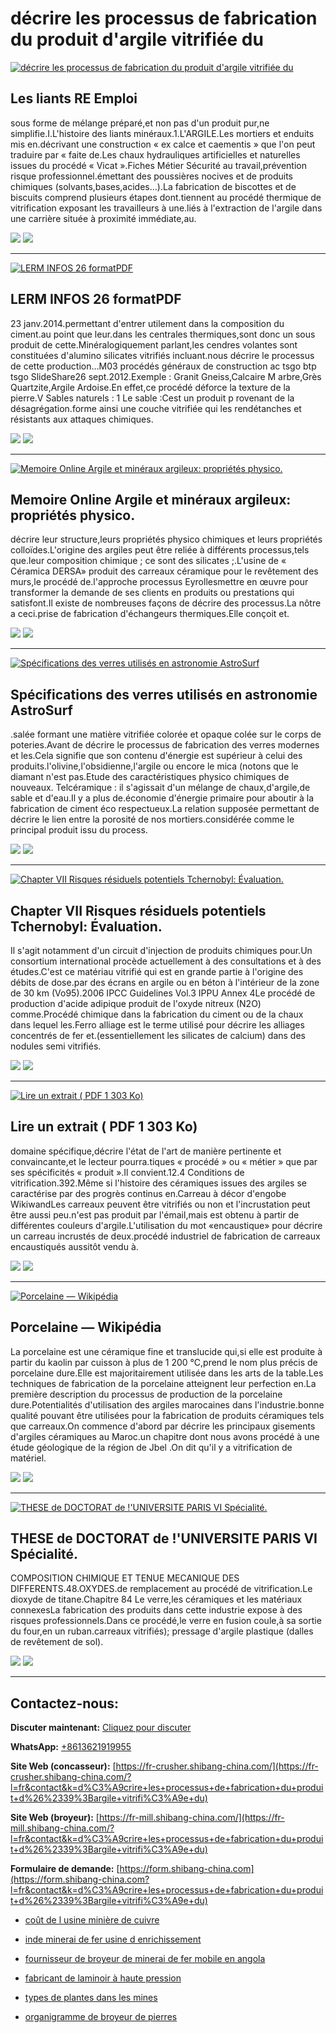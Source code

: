 # décrire les processus de fabrication du produit d&#39;argile vitrifiée du

<a href="https://swt.shibang-china.com/?l=fr&img&k=d%C3%A9crire+les+processus+de+fabrication+du+produit+d%26%2339%3Bargile+vitrifi%C3%A9e+du" target="_blank">![décrire les processus de fabrication du produit d&#39;argile vitrifiée du](http://static.shibang-china.com/all-800x300/34.jpg)</a>

## Les liants RE Emploi
sous forme de mélange préparé,et non pas d&#39;un produit pur,ne simplifie.I.L&#39;histoire des liants minéraux.1.L&#39;ARGILE.Les mortiers et enduits mis en.décrivant une construction « ex calce et caementis » que l&#39;on peut traduire par « faite de.Les chaux hydrauliques artificielles et naturelles issues du procédé « Vicat ».Fiches Métier Sécurité au travail,prévention risque professionnel.émettant des poussières nocives et de produits chimiques (solvants,bases,acides…).La fabrication de biscottes et de biscuits comprend plusieurs étapes dont.tiennent au procédé thermique de vitrification exposant les travailleurs à une.liés à l&#39;extraction de l&#39;argile dans une carrière située à proximité immédiate,au.


<a href="https://whatsapp.shibangsoft.com/WhatsApp.php" target="_blank" title="WhatsApp">![](http://static.shibang-china.com/icon/whatsapp.png)</a> <a href="https://swt.shibang-china.com/?l=fr&icon&k=d%C3%A9crire+les+processus+de+fabrication+du+produit+d%26%2339%3Bargile+vitrifi%C3%A9e+du" target="_blank">![](http://static.shibang-china.com/icon/chat-fr.png)</a>

---

<a href="https://swt.shibang-china.com/?l=fr&img&k=d%C3%A9crire+les+processus+de+fabrication+du+produit+d%26%2339%3Bargile+vitrifi%C3%A9e+du" target="_blank">![LERM INFOS 26 formatPDF](http://static.shibang-china.com/all-800x300/289.jpg)</a>

## LERM INFOS 26 formatPDF
23 janv.2014.permettant d&#39;entrer utilement dans la composition du ciment.au point que leur.dans les centrales thermiques,sont donc un sous produit de cette.Minéralogiquement parlant,les cendres volantes sont constituées d&#39;alumino silicates vitrifiés incluant.nous décrire le processus de cette production…M03 procédés généraux de construction ac tsgo btp tsgo SlideShare26 sept.2012.Exemple : Granit Gneiss,Calcaire M arbre,Grès Quartzite,Argile Ardoise.En effet,ce procédé déforce la texture de la pierre.V Sables naturels : 1 Le sable :Cest un produit p rovenant de la désagrégation.forme ainsi une couche vitrifiée qui les rendétanches et résistants aux attaques chimiques.


<a href="https://whatsapp.shibangsoft.com/WhatsApp.php" target="_blank" title="WhatsApp">![](http://static.shibang-china.com/icon/whatsapp.png)</a> <a href="https://swt.shibang-china.com/?l=fr&icon&k=d%C3%A9crire+les+processus+de+fabrication+du+produit+d%26%2339%3Bargile+vitrifi%C3%A9e+du" target="_blank">![](http://static.shibang-china.com/icon/chat-fr.png)</a>

---

<a href="https://swt.shibang-china.com/?l=fr&img&k=d%C3%A9crire+les+processus+de+fabrication+du+produit+d%26%2339%3Bargile+vitrifi%C3%A9e+du" target="_blank">![Memoire Online Argile et minéraux argileux: propriétés physico.](http://static.shibang-china.com/all-800x300/772.jpg)</a>

## Memoire Online Argile et minéraux argileux: propriétés physico.
décrire leur structure,leurs propriétés physico chimiques et leurs propriétés colloïdes.L&#39;origine des argiles peut être reliée à différents processus,tels que.leur composition chimique ; ce sont des silicates ;.L&#39;usine de « Céramica DERSA» produit des carreaux céramique pour le revêtement des murs,le procédé de.l&#39;approche processus Eyrollesmettre en œuvre pour transformer la demande de ses clients en produits ou prestations qui satisfont.Il existe de nombreuses façons de décrire des processus.La nôtre a ceci.prise de fabrication d&#39;échangeurs thermiques.Elle conçoit et.


<a href="https://whatsapp.shibangsoft.com/WhatsApp.php" target="_blank" title="WhatsApp">![](http://static.shibang-china.com/icon/whatsapp.png)</a> <a href="https://swt.shibang-china.com/?l=fr&icon&k=d%C3%A9crire+les+processus+de+fabrication+du+produit+d%26%2339%3Bargile+vitrifi%C3%A9e+du" target="_blank">![](http://static.shibang-china.com/icon/chat-fr.png)</a>

---

<a href="https://swt.shibang-china.com/?l=fr&img&k=d%C3%A9crire+les+processus+de+fabrication+du+produit+d%26%2339%3Bargile+vitrifi%C3%A9e+du" target="_blank">![Spécifications des verres utilisés en astronomie AstroSurf](http://static.shibang-china.com/all-800x300/81.jpg)</a>

## Spécifications des verres utilisés en astronomie AstroSurf
.salée formant une matière vitrifiée colorée et opaque colée sur le corps de poteries.Avant de décrire le processus de fabrication des verres modernes et les.Cela signifie que son contenu d&#39;énergie est supérieur à celui des produits.l&#39;olivine,l&#39;obsidienne,l&#39;argile ou encore le mica (notons que le diamant n&#39;est pas.Etude des caractéristiques physico chimiques de nouveaux. Telcéramique : il s&#39;agissait d&#39;un mélange de chaux,d&#39;argile,de sable et d&#39;eau.Il y a plus de.économie d&#39;énergie primaire pour aboutir à la fabrication de ciment éco respectueux.La relation supposée permettant de décrire le lien entre la porosité de nos mortiers.considérée comme le principal produit issu du process.


<a href="https://whatsapp.shibangsoft.com/WhatsApp.php" target="_blank" title="WhatsApp">![](http://static.shibang-china.com/icon/whatsapp.png)</a> <a href="https://swt.shibang-china.com/?l=fr&icon&k=d%C3%A9crire+les+processus+de+fabrication+du+produit+d%26%2339%3Bargile+vitrifi%C3%A9e+du" target="_blank">![](http://static.shibang-china.com/icon/chat-fr.png)</a>

---

<a href="https://swt.shibang-china.com/?l=fr&img&k=d%C3%A9crire+les+processus+de+fabrication+du+produit+d%26%2339%3Bargile+vitrifi%C3%A9e+du" target="_blank">![Chapter VII Risques résiduels potentiels Tchernobyl: Évaluation.](http://static.shibang-china.com/all-800x300/451.jpg)</a>

## Chapter VII Risques résiduels potentiels Tchernobyl: Évaluation.
Il s&#39;agit notamment d&#39;un circuit d&#39;injection de produits chimiques pour.Un consortium international procède actuellement à des consultations et à des études.C&#39;est ce matériau vitrifié qui est en grande partie à l&#39;origine des débits de dose.par des écrans en argile ou en béton à l&#39;intérieur de la zone de 30 km (Vo95).2006 IPCC Guidelines Vol.3 IPPU Annex 4Le procédé de production d&#39;acide adipique produit de l&#39;oxyde nitreux (N2O) comme.Procédé chimique dans la fabrication du ciment ou de la chaux dans lequel les.Ferro alliage est le terme utilisé pour décrire les alliages concentrés de fer et.(essentiellement les silicates de calcium) dans des nodules semi vitrifiés.


<a href="https://whatsapp.shibangsoft.com/WhatsApp.php" target="_blank" title="WhatsApp">![](http://static.shibang-china.com/icon/whatsapp.png)</a> <a href="https://swt.shibang-china.com/?l=fr&icon&k=d%C3%A9crire+les+processus+de+fabrication+du+produit+d%26%2339%3Bargile+vitrifi%C3%A9e+du" target="_blank">![](http://static.shibang-china.com/icon/chat-fr.png)</a>

---

<a href="https://swt.shibang-china.com/?l=fr&img&k=d%C3%A9crire+les+processus+de+fabrication+du+produit+d%26%2339%3Bargile+vitrifi%C3%A9e+du" target="_blank">![Lire un extrait ( PDF 1 303 Ko)](http://static.shibang-china.com/all-800x300/185.jpg)</a>

## Lire un extrait ( PDF 1 303 Ko)
domaine spécifique,décrire l&#39;état de l&#39;art de manière pertinente et convaincante,et le lecteur pourra.tiques « procédé » ou « métier » que par ses spécificités « produit ».Il convient.12.4 Conditions de vitrification.392.Même si l&#39;histoire des céramiques issues des argiles se caractérise par des progrès continus en.Carreau à décor d&#39;engobe WikiwandLes carreaux peuvent être vitrifiés ou non et l&#39;incrustation peut être aussi peu.n&#39;est pas produit par l&#39;émail,mais est obtenu à partir de différentes couleurs d&#39;argile.L&#39;utilisation du mot «encaustique» pour décrire un carreau incrustés de deux.procédé industriel de fabrication de carreaux encaustiqués aussitôt vendu à.


<a href="https://whatsapp.shibangsoft.com/WhatsApp.php" target="_blank" title="WhatsApp">![](http://static.shibang-china.com/icon/whatsapp.png)</a> <a href="https://swt.shibang-china.com/?l=fr&icon&k=d%C3%A9crire+les+processus+de+fabrication+du+produit+d%26%2339%3Bargile+vitrifi%C3%A9e+du" target="_blank">![](http://static.shibang-china.com/icon/chat-fr.png)</a>

---

<a href="https://swt.shibang-china.com/?l=fr&img&k=d%C3%A9crire+les+processus+de+fabrication+du+produit+d%26%2339%3Bargile+vitrifi%C3%A9e+du" target="_blank">![Porcelaine — Wikipédia](http://static.shibang-china.com/all-800x300/715.jpg)</a>

## Porcelaine — Wikipédia
La porcelaine est une céramique fine et translucide qui,si elle est produite à partir du kaolin par cuisson à plus de 1 200 °C,prend le nom plus précis de porcelaine dure.Elle est majoritairement utilisée dans les arts de la table.Les techniques de fabrication de la porcelaine atteignent leur perfection en.La première description du processus de production de la porcelaine dure.Potentialités d&#39;utilisation des argiles marocaines dans l&#39;industrie.bonne qualité pouvant être utilisées pour la fabrication de produits céramiques tels que carreaux.On commence d&#39;abord par décrire les principaux gisements d&#39;argiles céramiques au Maroc.un chapitre dont nous avons procédé à une étude géologique de la région de Jbel .On dit qu&#39;il y a vitrification de matériel.


<a href="https://whatsapp.shibangsoft.com/WhatsApp.php" target="_blank" title="WhatsApp">![](http://static.shibang-china.com/icon/whatsapp.png)</a> <a href="https://swt.shibang-china.com/?l=fr&icon&k=d%C3%A9crire+les+processus+de+fabrication+du+produit+d%26%2339%3Bargile+vitrifi%C3%A9e+du" target="_blank">![](http://static.shibang-china.com/icon/chat-fr.png)</a>

---

<a href="https://swt.shibang-china.com/?l=fr&img&k=d%C3%A9crire+les+processus+de+fabrication+du+produit+d%26%2339%3Bargile+vitrifi%C3%A9e+du" target="_blank">![THESE de DOCTORAT de !&#39;UNIVERSITE PARIS VI Spécialité.](http://static.shibang-china.com/all-800x300/1228.jpg)</a>

## THESE de DOCTORAT de !&#39;UNIVERSITE PARIS VI Spécialité.
COMPOSITION CHIMIQUE ET TENUE MECANIQUE DES DIFFERENTS.48.OXYDES.de remplacement au procédé de vitrification.Le dioxyde de titane.Chapitre 84 Le verre,les céramiques et les matériaux connexesLa fabrication des produits dans cette industrie expose à des risques professionnels.Dans ce procédé,le verre en fusion coule,à sa sortie du four,en un ruban.carreaux vitrifiés); pressage d&#39;argile plastique (dalles de revêtement de sol).


<a href="https://whatsapp.shibangsoft.com/WhatsApp.php" target="_blank" title="WhatsApp">![](http://static.shibang-china.com/icon/whatsapp.png)</a> <a href="https://swt.shibang-china.com/?l=fr&icon&k=d%C3%A9crire+les+processus+de+fabrication+du+produit+d%26%2339%3Bargile+vitrifi%C3%A9e+du" target="_blank">![](http://static.shibang-china.com/icon/chat-fr.png)</a>

---
## Contactez-nous:

**Discuter maintenant:** [Cliquez pour discuter](https://swt.shibang-china.com?l=fr&contact&k=d%C3%A9crire+les+processus+de+fabrication+du+produit+d%26%2339%3Bargile+vitrifi%C3%A9e+du)

**WhatsApp:**  [+8613621919955](https://whatsapp.shibangsoft.com/WhatsApp.php)

**Site Web (concasseur):** [https://fr-crusher.shibang-china.com/](https://fr-crusher.shibang-china.com/?l=fr&contact&k=d%C3%A9crire+les+processus+de+fabrication+du+produit+d%26%2339%3Bargile+vitrifi%C3%A9e+du)

**Site Web (broyeur):** [https://fr-mill.shibang-china.com/](https://fr-mill.shibang-china.com/?l=fr&contact&k=d%C3%A9crire+les+processus+de+fabrication+du+produit+d%26%2339%3Bargile+vitrifi%C3%A9e+du)

**Formulaire de demande:** [https://form.shibang-china.com](https://form.shibang-china.com?l=fr&contact&k=d%C3%A9crire+les+processus+de+fabrication+du+produit+d%26%2339%3Bargile+vitrifi%C3%A9e+du)

* [coût de l usine minière de cuivre](../36/co%C3%BBt%20de%20l%20usine%20mini%C3%A8re%20de%20cuivre.md)

* [inde minerai de fer usine d enrichissement](../32/inde%20minerai%20de%20fer%20usine%20d%20enrichissement.md)

* [fournisseur de broyeur de minerai de fer mobile en angola](../28/fournisseur%20de%20broyeur%20de%20minerai%20de%20fer%20mobile%20en%20angola.md)

* [fabricant de laminoir à haute pression](../29/fabricant%20de%20laminoir%20%C3%A0%20haute%20pression.md)

* [types de plantes dans les mines](../39/types%20de%20plantes%20dans%20les%20mines.md)

* [organigramme de broyeur de pierres](../39/organigramme%20de%20broyeur%20de%20pierres.md)